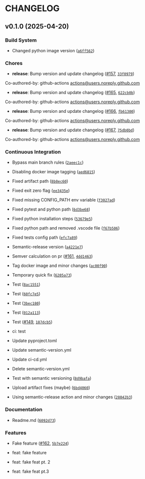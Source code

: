 # CHANGELOG


## v0.1.0 (2025-04-20)

### Build System

- Changed python image version
  ([`a6ff562`](https://github.com/GitGinocchio/GGsBot/commit/a6ff5629f2b9bfe7e4e8f6a6aca51b8d2209a131))

### Chores

- **release**: Bump version and update changelog
  ([#157](https://github.com/GitGinocchio/GGsBot/pull/157),
  [`33f0979`](https://github.com/GitGinocchio/GGsBot/commit/33f0979b6ca495e1a9f1ea3eaf7b56dbca70e2a4))

Co-authored-by: github-actions <actions@users.noreply.github.com>

- **release**: Bump version and update changelog
  ([#165](https://github.com/GitGinocchio/GGsBot/pull/165),
  [`622cb0b`](https://github.com/GitGinocchio/GGsBot/commit/622cb0bff2d9b0d78bdf40fb7a0b1c4351877c13))

Co-authored-by: github-actions <actions@users.noreply.github.com>

- **release**: Bump version and update changelog
  ([#166](https://github.com/GitGinocchio/GGsBot/pull/166),
  [`fb61300`](https://github.com/GitGinocchio/GGsBot/commit/fb61300fc414eb4be1a1bb03c2c2f31c0dec05f4))

Co-authored-by: github-actions <actions@users.noreply.github.com>

- **release**: Bump version and update changelog
  ([#167](https://github.com/GitGinocchio/GGsBot/pull/167),
  [`75db0bd`](https://github.com/GitGinocchio/GGsBot/commit/75db0bd60422101b01db997b5f85658c8842b11e))

Co-authored-by: github-actions <actions@users.noreply.github.com>

### Continuous Integration

- Bypass main branch rules
  ([`2aeec1c`](https://github.com/GitGinocchio/GGsBot/commit/2aeec1c675984854616ee96c6ae6ba0bbc93dc09))

- Disabling docker image tagging
  ([`aed6815`](https://github.com/GitGinocchio/GGsBot/commit/aed68151492d6ce43629c328e554c2c15336ece7))

- Fixed artifact path
  ([`8b8ec60`](https://github.com/GitGinocchio/GGsBot/commit/8b8ec60f71ee1cce03b430dad1d9263edefbeac5))

- Fixed exit zero flag
  ([`ee3435e`](https://github.com/GitGinocchio/GGsBot/commit/ee3435ee86ca4e418f30018adefc8573c345b965))

- Fixed missing CONFIG_PATH env variable
  ([`f3027ad`](https://github.com/GitGinocchio/GGsBot/commit/f3027ad1c2f5bfb46ead4e2e36dff70c6600dd34))

- Fixed pytest and python path
  ([`6d3be68`](https://github.com/GitGinocchio/GGsBot/commit/6d3be68cd63b60d6f0f9004a3b6c9f36a0535070))

- Fixed python installation steps
  ([`53679e5`](https://github.com/GitGinocchio/GGsBot/commit/53679e5bcbbfb092557666f110aa76ba9480200b))

- Fixed python path and removed .vscode file
  ([`f67b506`](https://github.com/GitGinocchio/GGsBot/commit/f67b5069500ac4924481718b70aef6580333d899))

- Fixed tests config path
  ([`efc7a89`](https://github.com/GitGinocchio/GGsBot/commit/efc7a899161c6af3d7698b5d2ee865ea44c8d6cf))

- Semantic-release version
  ([`a4221e7`](https://github.com/GitGinocchio/GGsBot/commit/a4221e74c1948c95f2aa8ab48da93132e431a65b))

- Semver calculation on pr ([#161](https://github.com/GitGinocchio/GGsBot/pull/161),
  [`4dd1463`](https://github.com/GitGinocchio/GGsBot/commit/4dd146304409295c5e0f7135e0f1981cedcd4d4a))

- Tag docker image and minor changes
  ([`ac00f90`](https://github.com/GitGinocchio/GGsBot/commit/ac00f90b5099c113dd825002463fc10418d4beb2))

- Temporary quick fix
  ([`6205a73`](https://github.com/GitGinocchio/GGsBot/commit/6205a73e56b4221b10bc612bceed57856024f0a9))

- Test
  ([`8ac1551`](https://github.com/GitGinocchio/GGsBot/commit/8ac155180fcb5f5885cfe96275737455a135ca75))

- Test
  ([`60fc7e5`](https://github.com/GitGinocchio/GGsBot/commit/60fc7e5061b4e31719d138146ac77192a8f75d8b))

- Test
  ([`3bec180`](https://github.com/GitGinocchio/GGsBot/commit/3bec180439e29d3833dc3a6c1045b8dd5ae55ec3))

- Test
  ([`012a113`](https://github.com/GitGinocchio/GGsBot/commit/012a1132344a6f1437fbdbf661cc8b89f838fbfc))

- Test ([#149](https://github.com/GitGinocchio/GGsBot/pull/149),
  [`187dcb5`](https://github.com/GitGinocchio/GGsBot/commit/187dcb5d416d83af6bb61d29634bb2c768ab0e81))

* ci: test

* Update pyproject.toml

* Update semantic-version.yml

* Update ci-cd.yml

* Delete semantic-version.yml

- Test with semantic versioning
  ([`8d9bafa`](https://github.com/GitGinocchio/GGsBot/commit/8d9bafac6b926263e75b52d75b261d89a6690bb3))

- Upload artifact fixes (maybe)
  ([`6bd4060`](https://github.com/GitGinocchio/GGsBot/commit/6bd40605554ce11a09f450f33125a4c3cfb7d388))

- Using semantic-release action and minor changes
  ([`28042b3`](https://github.com/GitGinocchio/GGsBot/commit/28042b31448ddde652c3ab5d071767131cda77f0))

### Documentation

- Readme.md
  ([`6092d73`](https://github.com/GitGinocchio/GGsBot/commit/6092d736ebfce0941eb588a02e07ff01733a0dff))

### Features

- Fake feature ([#162](https://github.com/GitGinocchio/GGsBot/pull/162),
  [`5b7e224`](https://github.com/GitGinocchio/GGsBot/commit/5b7e22499a992f5e7008091d3fca515231890b2e))

* feat: fake feature

* feat: fake feat pt. 2

* feat: fake feat pt.3
